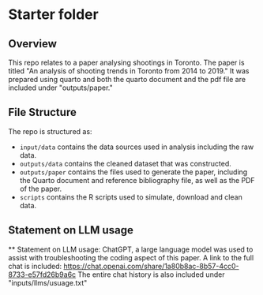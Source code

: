 # Starter folder

## Overview

This repo relates to a paper analysing shootings in Toronto. The paper is titled "An analysis of shooting trends in Toronto from 2014 to 2019." It was prepared using quarto and both the quarto document and the pdf file are included under "outputs/paper."


## File Structure

The repo is structured as:

-   `input/data` contains the data sources used in analysis including the raw data.
-   `outputs/data` contains the cleaned dataset that was constructed.
-   `outputs/paper` contains the files used to generate the paper, including the Quarto document and reference bibliography file, as well as the PDF of the paper. 
-   `scripts` contains the R scripts used to simulate, download and clean data.

## Statement on LLM usage

** Statement on LLM usage: ChatGPT, a large language model was used to assist with troubleshooting the coding aspect of this paper. A link to the full chat is included:
https://chat.openai.com/share/1a80b8ac-8b57-4cc0-8733-e57fd26b9a6c
The entire chat history is also included under "inputs/llms/usuage.txt"